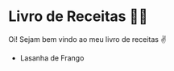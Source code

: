 # Livro de Receitas :man_cook:

Oi! Sejam bem vindo ao meu livro de receitas :v:

- Lasanha de Frango
